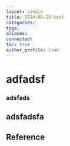 ```yaml
---
layout: single
title: 2024-05-28-test
categories: 
tags: 
aliases: 
connected: 
toc: true
author_profile: true
---
```

# adfadsf
### adsfads
## adsfadsfa









## Reference

